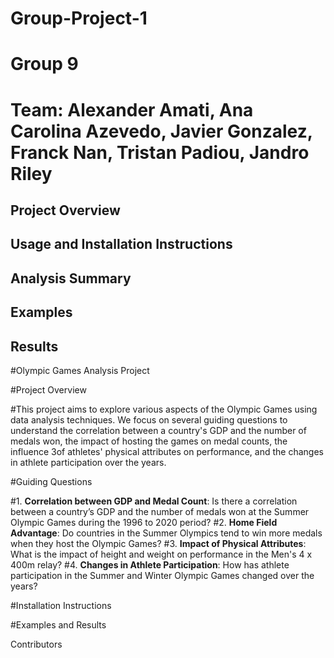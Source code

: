 # Group-Project-1
# Group 9
# Team: Alexander Amati, Ana Carolina Azevedo, Javier Gonzalez, Franck Nan, Tristan Padiou, Jandro Riley

## Project Overview

## Usage and Installation Instructions

## Analysis Summary

## Examples

## Results


#Olympic Games Analysis Project

#Project Overview

#This project aims to explore various aspects of the Olympic Games using data analysis techniques. We focus on several guiding questions to understand the correlation between a country's GDP and the number of medals won, the impact of hosting the games on medal counts, the influence 3of athletes' physical attributes on performance, and the changes in athlete participation over the years.

#Guiding Questions

#1. **Correlation between GDP and Medal Count**: Is there a correlation between a country’s GDP and the number of medals won at the Summer Olympic Games during the 1996 to 2020 period?
#2. **Home Field Advantage**: Do countries in the Summer Olympics tend to win more medals when they host the Olympic Games?
#3. **Impact of Physical Attributes**: What is the impact of height and weight on performance in the Men's 4 x 400m relay?
#4. **Changes in Athlete Participation**: How has athlete participation in the Summer and Winter Olympic Games changed over the years?

#Installation Instructions






#Examples and Results






Contributors

